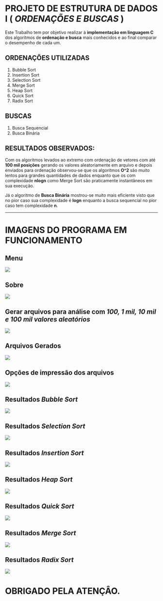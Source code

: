 # PROJETO DE ESTRUTURA DE DADOS I ( _ORDENAÇÕES E BUSCAS_ )

Este Trabalho tem por objetivo realizar à <b>implementação em linguagem C</b> dos algoritmos de <b>ordenação e busca</b> mais conhecidos e ao final comparar o desempenho de cada um.

## ORDENAÇÕES UTILIZADAS
1. Bubble Sort
1. Insertion Sort
1. Selection Sort
1. Merge Sort
1. Heap Sort
1. Quick Sort
1. Radix Sort

## BUSCAS
1) Busca Sequencial
2) Busca Binária


## RESULTADOS OBSERVADOS:

Com os algoritmos levados ao extremo com ordenação de vetores com até **100 mil posições** gerando os valores aleatoriamente em arquivo e depois enviados para ordenação observou-se que os algoritmos **O^2** são muito lentos para grandes quantidades de dados enquanto que os com complexidade **nlogn** como Merge Sort são praticamente instantâneos em sua execução.

Já o algoritmo de **Busca Binária** mostrou-se muito mais eficiente visto que no pior caso sua complexidade é **logn** enquanto a busca sequencial no pior caso tem complexidade **n**.

---

# IMAGENS DO PROGRAMA EM FUNCIONAMENTO
  ## Menu
![](Imagens_markdown/menu.png)

  ## Sobre
![](Imagens_markdown/sobre.png)

  ## Gerar arquivos para análise com _100, 1 mil, 10 mil e 100 mil valores aleatórios_
![](Imagens_markdown/gerar_arquivos.png)

  ## Arquivos Gerados
![](Imagens_markdown/arquivos_gerados.png)

  ## Opções de impressão dos arquivos
![](Imagens_markdown/imprimir_os_dados_dos_arquivos_tres_modos.png)

  ## Resultados _Bubble Sort_
![](Imagens_markdown/resultados_bubble_sort.png)

  ## Resultados _Selection Sort_
![](Imagens_markdown/resultados_selection_sort.png)

  ## Resultados _Insertion Sort_
![](Imagens_markdown/resultados_insertion_sort.png)

  ## Resultados _Heap Sort_
![](Imagens_markdown/resultados_heapsort.png)

  ## Resultados _Quick Sort_
![](Imagens_markdown/resultados_quicksort.png)

  ## Resultados _Merge Sort_
![](Imagens_markdown/resultados_mergesort.png)

  ## Resultados _Radix Sort_
![](Imagens_markdown/resultados_radix_sort.png)

# OBRIGADO PELA ATENÇÂO.

